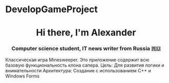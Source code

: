 # DevelopGameProject

<h1 align="center">Hi there, I'm Alexander</a> 
<h3 align="center">Computer science student, IT news writer from Russia 🇷🇺</h3>

Классическая игра Minesweeper. Это приложение содержит всю базовую функциональность клона сапера.
Цель: Для развития логики и внимательности
Архитектура: Создание с использованием C++ и Windows Forms
